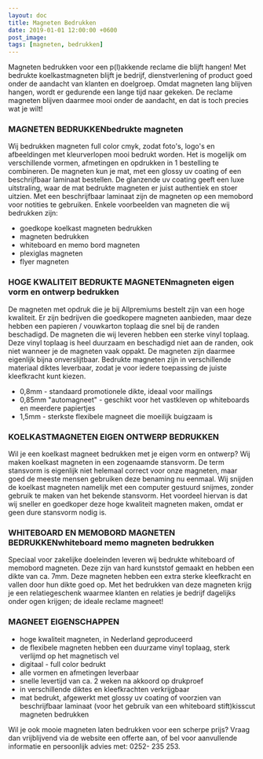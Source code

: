 ```yaml
---
layout: doc
title: Magneten Bedrukken
date: 2019-01-01 12:00:00 +0600
post_image: 
tags: [magneten, bedrukken]
---
```

Magneten bedrukken voor een p(l)akkende reclame die blijft hangen! Met bedrukte koelkastmagneten blijft je bedrijf, dienstverlening of product goed onder de aandacht van klanten en doelgroep. Omdat magneten lang blijven hangen, wordt er gedurende een lange tijd naar gekeken. De reclame magneten blijven daarmee mooi onder de aandacht, en dat is toch precies wat je wilt!

### MAGNETEN BEDRUKKENbedrukte magneten
Wij bedrukken magneten full color cmyk, zodat foto's, logo's en afbeeldingen met kleurverlopen mooi bedrukt worden. Het is mogelijk om verschillende vormen, afmetingen en opdrukken in 1 bestelling te combineren. De magneten kun je mat, met een glossy uv coating of een beschrijfbaar laminaat bestellen. De glanzende uv coating geeft een luxe uitstraling, waar de mat bedrukte magneten er juist authentiek en stoer uitzien. Met een beschrijfbaar laminaat zijn de magneten op een memobord voor notities te gebruiken. Enkele voorbeelden van magneten die wij bedrukken zijn:

* goedkope koelkast magneten bedrukken
* magneten bedrukken
* whiteboard en memo bord magneten
* plexiglas magneten
* flyer magneten

### HOGE KWALITEIT BEDRUKTE MAGNETENmagneten eigen vorm en ontwerp bedrukken
De magneten met opdruk die je bij Allpremiums bestelt zijn van een hoge kwaliteit. Er zijn bedrijven die goedkopere magneten aanbieden, maar deze hebben een papieren / vouwkarton toplaag die snel bij de randen beschadigd. De magneten die wij leveren hebben een sterke vinyl toplaag. Deze vinyl toplaag is heel duurzaam en beschadigd niet aan de randen, ook niet wanneer je de magneten vaak oppakt. De magneten zijn daarmee eigenlijk bijna onverslijtbaar. Bedrukte magneten zijn in verschillende materiaal diktes leverbaar, zodat je voor iedere toepassing de juiste kleefkracht kunt kiezen.

* 0,8mm - standaard promotionele dikte, ideaal voor mailings
* 0,85mm "automagneet" - geschikt voor het vastkleven op whiteboards en meerdere papiertjes
* 1,5mm - sterkste flexibele magneet die moeilijk buigzaam is

### KOELKASTMAGNETEN EIGEN ONTWERP BEDRUKKEN
Wil je een koelkast magneet bedrukken met je eigen vorm en ontwerp? Wij maken koelkast magneten in een zogenaamde stansvorm. De term stansvorm is eigenlijk niet helemaal correct voor onze magneten, maar goed de meeste mensen gebruiken deze benaming nu eenmaal. Wij snijden de koelkast magneten namelijk met een computer gestuurd snijmes, zonder gebruik te maken van het bekende stansvorm. Het voordeel hiervan is dat wij sneller en goedkoper deze hoge kwaliteit magneten maken, omdat er geen dure stansvorm nodig is.  

### WHITEBOARD EN MEMOBORD MAGNETEN BEDRUKKENwhiteboard memo magneten bedrukken
Speciaal voor zakelijke doeleinden leveren wij bedrukte whiteboard of memobord magneten. Deze zijn van hard kunststof gemaakt en hebben een dikte van ca. 7mm. Deze magneten hebben een extra sterke kleefkracht en vallen door hun dikte goed op. Met het bedrukken van deze magneten krijg je een relatiegeschenk waarmee klanten en relaties je bedrijf dagelijks onder ogen krijgen; de ideale reclame magneet!

### MAGNEET EIGENSCHAPPEN
* hoge kwaliteit magneten, in Nederland geproduceerd
* de flexibele magneten hebben een duurzame vinyl toplaag, sterk verlijmd op het magnetisch vel
* digitaal - full color bedrukt
* alle vormen en afmetingen leverbaar
* snelle levertijd van ca. 2 weken na akkoord op drukproef
* in verschillende diktes en kleefkrachten verkrijgbaar
* mat bedrukt, afgewerkt met glossy uv coating of voorzien van beschrijfbaar laminaat (voor het gebruik van een whiteboard stift)kisscut magneten bedrukken

Wil je ook mooie magneten laten bedrukken voor een scherpe prijs?
Vraag dan vrijblijvend via de website een offerte aan, of bel voor aanvullende informatie en persoonlijk advies met: 0252- 235 253.
